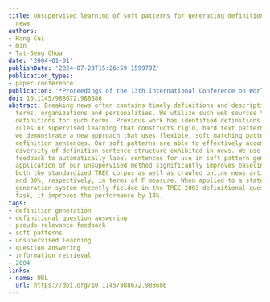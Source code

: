 ```yaml
---
title: Unsupervised learning of soft patterns for generating definitions from online
  news
authors:
- Hang Cui
- min
- Tat-Seng Chua
date: '2004-01-01'
publishDate: '2024-07-23T15:26:59.159979Z'
publication_types:
- paper-conference
publication: '*Proceedings of the 13th International Conference on World Wide Web*'
doi: 10.1145/988672.988686
abstract: Breaking news often contains timely definitions and descriptions of current
  terms, organizations and personalities. We utilize such web sources to construct
  definitions for such terms. Previous work has identified definitions using hand-crafted
  rules or supervised learning that constructs rigid, hard text patterns. In contrast,
  we demonstrate a new approach that uses flexible, soft matching patterns to characterize
  definition sentences. Our soft patterns are able to effectively accommodate the
  diversity of definition sentence structure exhibited in news. We use pseudo-relevance
  feedback to automatically label sentences for use in soft pattern generation. The
  application of our unsupervised method significantly improves baseline systems on
  both the standardized TREC corpus as well as crawled online news articles by 27%
  and 30%, respectively, in terms of F measure. When applied to a state-of-art definition
  generation system recently fielded in the TREC 2003 definitional question answering
  task, it improves the performance by 14%.
tags:
- definition generation
- definitional question answering
- pseudo-relevance feedback
- soft patterns
- unsupervised learning
- question answering
- information retrieval
- 2004
links:
- name: URL
  url: https://doi.org/10.1145/988672.988686
---
```

